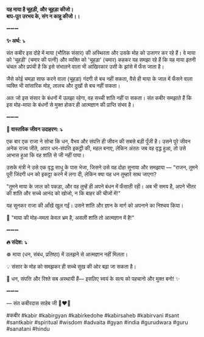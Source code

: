 **यह माया है चूहड़ी, और चूहड़ा कीजो।**\
**बाप-पूत उरभय के, संग न काहू कीजो।।**

➖➖➖

**✨ अर्थ: ⤵**

संत कबीर इस दोहे में माया (भौतिक संसार) की अस्थिरता और उसके मोह को उजागर कर रहे हैं। वे माया को 'चूहड़ी' (चमार की पत्नी) और व्यक्ति को 'चूहड़ा' (चमार) कहकर यह समझा रहे हैं कि यह माया इतनी चंचल और प्रपंची है कि इसे संभालने वाला भी आखिरकार उसी के झांसे में फँस जाता है।

जैसे कोई चमड़ा साफ करने वाला (चूहड़ा) गंदगी से बच नहीं सकता, वैसे ही माया के जाल में फँसने वाला व्यक्ति भी सांसारिक मोह, लालच और दुखों से बच नहीं सकता।

अतः जो इस संसार के बंधनों में उलझा रहेगा, वह सच्ची शांति नहीं पा सकता। संत कबीर समझाते हैं कि इस मोह-माया के बंधनों से मुक्त होकर ही आत्मज्ञान की प्राप्ति संभव है।

➖➖➖

**🌾 वास्तविक जीवन उदाहरण: ⤵**

एक बार एक राजा ने सोचा कि धन, वैभव और संपत्ति ही जीवन की सबसे बड़ी पूँजी है। उसने पूरे जीवन अनेक राज्य जीते, अपार धन-संपत्ति इकट्ठी की, महल बनाए, लेकिन अंततः जब वह वृद्ध हुआ, तो उसे आभास हुआ कि वह शांति से जी नहीं पाया।

उसके मंत्री ने उसे एक वृद्ध साधु के पास भेजा, जिसने उसे यह दोहा सुनाया और समझाया — "राजन, तुमने पूरी जिंदगी धन को इकट्ठा करने में लगा दी, लेकिन क्या यह धन तुम्हारे साथ जाएगा?

"तुमने माया के जाल को पकड़ा, और वह तुम्हें ही अपने बंधन में फँसाती रही। अब भी समय है, अपने भीतर की शांति और सच्चे आनंद को खोजो, न कि बाहर की चीजों में!"

यह सुनकर राजा की आँखें खुल गईं। उसने शांति और ज्ञान के मार्ग को अपनाने का निश्चय किया।

📜 "माया की मोह-ममता केवल भ्रम है, असली शांति तो आत्मज्ञान में है!"

➖➖➖

**🔥 संदेश: ⤵**

☸ माया (धन, संबंध, प्रतिष्ठा) में उलझने से आत्मज्ञान नहीं मिलता।

💡 संसार के मोह को समझकर ही सच्चे सुख की ओर बढ़ा जा सकता है।

🙏 धन, संपत्ति और रिश्ते सब अस्थायी हैं— इसलिए स्वयं के सत्य को पहचानो और मुक्त बनो! ✨

➖➖➖

— संत कबीरदास साहेब जी 🙏❤️💯

#कबीर #kabir #kabirgyan #kabirkedohe #kabirsaheb #kabirvani #sant #santkabir #spiritual #wisdom #advaita #gyan #india #gurudwara #guru #sanatani #hindu

